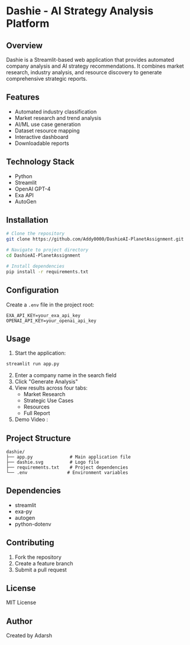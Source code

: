 # Dashie - AI Strategy Analysis Platform

## Overview
Dashie is a Streamlit-based web application that provides automated company analysis and AI strategy recommendations. It combines market research, industry analysis, and resource discovery to generate comprehensive strategic reports.

## Features
- Automated industry classification
- Market research and trend analysis
- AI/ML use case generation
- Dataset resource mapping
- Interactive dashboard
- Downloadable reports

## Technology Stack
- Python
- Streamlit
- OpenAI GPT-4
- Exa API
- AutoGen

## Installation

```bash
# Clone the repository
git clone https://github.com/Addy0000/DashieAI-PlanetAssignment.git

# Navigate to project directory
cd DashieAI-PlanetAssignment

# Install dependencies
pip install -r requirements.txt
```

## Configuration

Create a `.env` file in the project root:
```
EXA_API_KEY=your_exa_api_key
OPENAI_API_KEY=your_openai_api_key
```

## Usage

1. Start the application:
```bash
streamlit run app.py
```

2. Enter a company name in the search field
3. Click "Generate Analysis"
4. View results across four tabs:
   - Market Research
   - Strategic Use Cases
   - Resources
   - Full Report
5. Demo Video :

## Project Structure
```
dashie/
├── app.py              # Main application file
├── dashie.svg          # Logo file
├── requirements.txt    # Project dependencies
└── .env               # Environment variables
```

## Dependencies
- streamlit
- exa-py
- autogen
- python-dotenv

## Contributing
1. Fork the repository
2. Create a feature branch
3. Submit a pull request

## License
MIT License

## Author
Created by Adarsh
